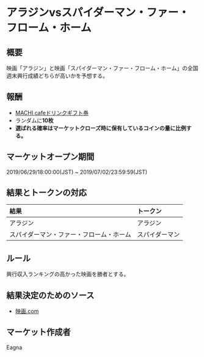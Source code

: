 # アラジンvsスパイダーマン・ファー・フローム・ホーム

## 概要

映画「アラジン」と映画「スパイダーマン・ファー・フローム・ホーム」の全国週末興行成績どちらが高いかを予想する。

## 報酬

- [MACHI cafeドリンクギフト券](https://giftee.co/gifts/detail/893/sku/1009)
- ランダムに**10枚**
- **選ばれる確率はマーケットクローズ時に保有しているコインの量に比例する。**

## マーケットオープン期間

2019/06/29/18:00:00(JST) ~ 2019/07/02/23:59:59(JST)

## 結果とトークンの対応

| 結果 | トークン |
|:---|:---|
| アラジン | アラジン |
| スパイダーマン・ファー・フローム・ホーム | スパイダーマン |

## ルール

興行収入ランキングの高かった映画を勝者とする。

## 結果決定のためのソース

- [映画.com](https://eiga.com/ranking/)

## マーケット作成者

Eagna